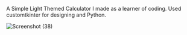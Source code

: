 A Simple Light Themed Calculator I made as a learner of coding.
Used customtkinter for designing and Python.

![Screenshot (38)](https://github.com/KUDewmina/Light-Calculator/assets/165687248/35d20abe-34ba-43c9-ac61-7049ac19d523)
